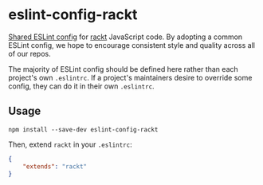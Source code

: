 # eslint-config-rackt

[Shared ESLint config](http://eslint.org/docs/developer-guide/shareable-configs) for [rackt](https://github.com/rackt) JavaScript code. By adopting a common ESLint config, we hope to encourage consistent style and quality across all of our repos.

The majority of ESLint config should be defined here rather than each project's own `.eslintrc`. If a project's maintainers desire to override some config, they can do it in their own `.eslintrc`.

## Usage

```bs
npm install --save-dev eslint-config-rackt
```

Then, extend `rackt` in your `.eslintrc`:

```json
{
    "extends": "rackt"
}
```
